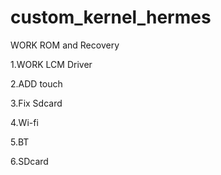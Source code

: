 # custom_kernel_hermes

WORK ROM and Recovery

1.WORK LCM Driver

2.ADD touch

3.Fix Sdcard

4.Wi-fi

5.BT

6.SDcard
